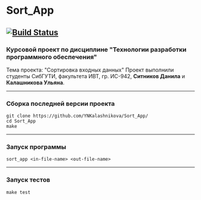 # Sort_App
[![Build Status](https://travis-ci.com/YNKalashnikova/Sort_app.svg?branch=master)](https://travis-ci.com/YNKalashnikova/Sort_app)
---

### Курсовой проект по дисциплине "Технологии разработки программного обеспечения"

Тема проекта: "Сортировка входных данных"
Проект выполнили студенты СибГУТИ, факультета ИВТ, гр. ИС-942, **Ситников Данила** и **Калашникова Ульяна**.

---

### Сборка последней версии проекта

```
git clone https://github.com/YNKalashnikova/Sort_App/
cd Sort_App
make
```

---

### Запуск программы

```
sort_app <in-file-name> <out-file-name>
```

---

### Запуск тестов

```
make test
```
